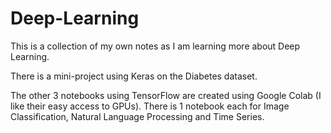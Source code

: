 # Deep-Learning

This is a collection of my own notes as I am learning more about Deep Learning. 

There is a mini-project using Keras on the Diabetes dataset. 

The other 3 notebooks using TensorFlow are created using Google Colab (I like their easy access to GPUs). 
There is 1 notebook each for Image Classification, Natural Language Processing and Time Series.  
